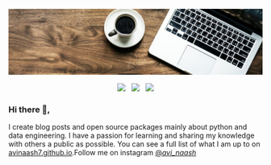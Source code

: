 [![Header](https://raw.githubusercontent.com/Avinaash7/Avinaash7/main/icon/bg.jpg)](https://avinaash7.github.io/)

<p align='center'>
<a href="https://twitter.com/avinaash2014"><img height="30" src="https://github.com/WaylonWalker/WaylonWalker/blob/main/icon/twitter.png?raw=true"></a>&nbsp;&nbsp;
<a href="https://www.instagram.com/_avi_naash_/"><img height="30" src="https://github.com/WaylonWalker/WaylonWalker/blob/main/icon/instagram.jpg?raw=true"></a>&nbsp;&nbsp;
<a href="https://www.linkedin.com/in/avinaash-muthukumaran-1806981bb/"><img height="30" src="https://github.com/WaylonWalker/WaylonWalker/blob/main/icon/linkedin.png?raw=true"></a>
</p>

### Hi there 👋,
I create blog posts and open source packages mainly about python and data engineering.  I have a passion for learning and sharing my knowledge with others a public as possible.  You can see a full list of what I am up to on [avinaash7.github.io](https://avinaash7.github.io/).Follow me on instagram [@_avi_naash_](https://www.instagram.com/_avi_naash_/)

<!--
**Avinaash7/Avinaash7** is a ✨ _special_ ✨ repository because its `README.md` (this file) appears on your GitHub profile.

Here are some ideas to get you started:

- 🔭 I’m currently working on ...
- 🌱 I’m currently learning ...
- 👯 I’m looking to collaborate on ...
- 🤔 I’m looking for help with ...
- 💬 Ask me about ...
- 📫 How to reach me: ...
- 😄 Pronouns: ...
- ⚡ Fun fact: ...
-->
